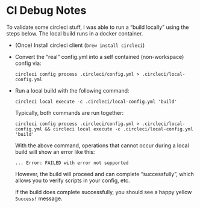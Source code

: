 CI Debug Notes
================
To validate some circleci stuff, I was able to run a “build locally” using the steps below.
The local build runs in a docker container.

  * (Once) Install circleci client (`brew install circleci`)

  * Convert the “real” config.yml into a self contained (non-workspace) config via:

        circleci config process .circleci/config.yml > .circleci/local-config.yml

  * Run a local build with the following command:
          
        circleci local execute -c .circleci/local-config.yml 'build'

    Typically, both commands are run together:
    
        circleci config process .circleci/config.yml > .circleci/local-config.yml && circleci local execute -c .circleci/local-config.yml 'build'
    
    With the above command, operations that cannot occur during a local build will show an error like this:
     
      ```
      ... Error: FAILED with error not supported
      ```
    
      However, the build will proceed and can complete “successfully”, which allows you to verify scripts in your config, etc.
      
      If the build does complete successfully, you should see a happy yellow `Success!` message.
